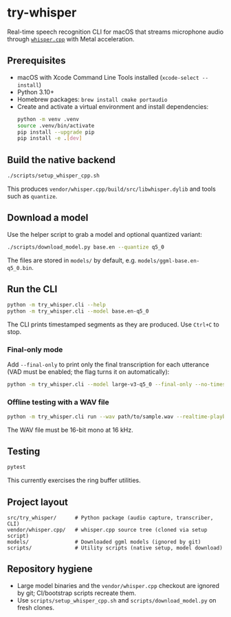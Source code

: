 # try-whisper

Real-time speech recognition CLI for macOS that streams microphone audio through [`whisper.cpp`](https://github.com/ggerganov/whisper.cpp) with Metal acceleration.

## Prerequisites

- macOS with Xcode Command Line Tools installed (`xcode-select --install`)
- Python 3.10+
- Homebrew packages: `brew install cmake portaudio`
- Create and activate a virtual environment and install dependencies:
  ```bash
  python -m venv .venv
  source .venv/bin/activate
  pip install --upgrade pip
  pip install -e .[dev]
  ```

## Build the native backend

```bash
./scripts/setup_whisper_cpp.sh
```

This produces `vendor/whisper.cpp/build/src/libwhisper.dylib` and tools such as `quantize`.

## Download a model

Use the helper script to grab a model and optional quantized variant:

```bash
./scripts/download_model.py base.en --quantize q5_0
```

The files are stored in `models/` by default, e.g. `models/ggml-base.en-q5_0.bin`.

## Run the CLI

```bash
python -m try_whisper.cli --help
python -m try_whisper.cli --model base.en-q5_0
```

The CLI prints timestamped segments as they are produced. Use `Ctrl+C` to stop.

### Final-only mode

Add `--final-only` to print only the final transcription for each utterance (VAD must be enabled; the flag turns it on automatically):

```bash
python -m try_whisper.cli --model large-v3-q5_0 --final-only --no-timestamps
```

### Offline testing with a WAV file

```bash
python -m try_whisper.cli run --wav path/to/sample.wav --realtime-playback
```

The WAV file must be 16-bit mono at 16 kHz.

## Testing

```bash
pytest
```

This currently exercises the ring buffer utilities.

## Project layout

```
src/try_whisper/      # Python package (audio capture, transcriber, CLI)
vendor/whisper.cpp/   # whisper.cpp source tree (cloned via setup script)
models/               # Downloaded ggml models (ignored by git)
scripts/              # Utility scripts (native setup, model download)
```

## Repository hygiene

- Large model binaries and the `vendor/whisper.cpp` checkout are ignored by git; CI/bootstrap scripts recreate them.
- Use `scripts/setup_whisper_cpp.sh` and `scripts/download_model.py` on fresh clones.
